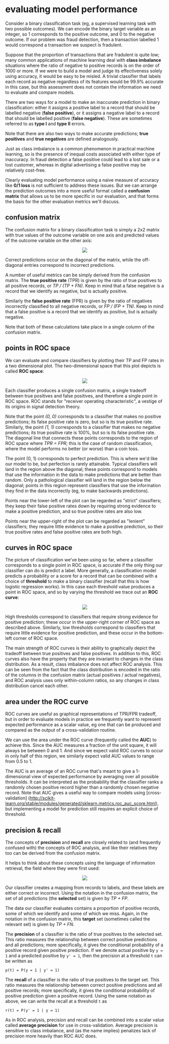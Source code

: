 <!-- author: Jason Dolatshahi -->

# evaluating model performance

Consider a binary classification task (eg, a supervised learning task with two
possible outcomes). We can encode the binary target variable as an integer, so
1 corresponds to the positive outcome, and 0 to the negative outcome. If our
problem was fraud detection, then a transaction labelled 1 would correspond a
transaction we suspect is fradulent.

Suppose that the proportion of transactions that are fradulent is quite low;
many common applications of machine learning deal with **class imbalance**
situations where the ratio of negative to positive records is on the order of
1000 or more. If we were to build a model and judge its effectiveness solely
using accuracy, it would be easy to be misled. A trivial classifier that
labels each record as negative regardless of its features would be 99.9%
accurate in this case, but this assessment does not contain the information we
need to evaluate and compare models.

There are two ways for a model to make an inaccurate prediction in binary
classification: either it assigns a positive label to a record
that should be labelled negative (**false positive**), or it assigns a negative
label to a record that should be labelled positive (**false negative**). These
are sometimes referred to as **type I** and **type II** errors.

Note that there are also two ways to make accurate predictions; **true
positives** and **true negatives** are defined analogously.

Just as class imbalance is a common phenomenon in practical machine learning,
so is the presence of inequal costs associated with either type of inaccuracy.
In fraud detection a false positive could lead to a lost sale or a lost
customer, whereas in digital advertising a false positive may be relatively
cost-free.

Clearly evaluating model performance using a naive measure of accuracy like
**0/1 loss** is not sufficient to address these issues. But we can arrange the
prediction outcomes into a more useful format called a **confusion matrix**
that allows us to be more specific in our evaluation, and that forms the basis
for the other evaluation metrics we'll discuss.

## confusion matrix

The confusion matrix for a binary classification task is simply a 2x2 matrix
with true values of the outcome variable on one axis and predicted values of
the outcome variable on the other axis:

<p align="center">
<img src="../images/conf_mtx.png">

Correct predictions occur on the diagonal of the matrix, while the off-diagonal
entries correspond to incorrect predictions.

A number of useful metrics can be simply derived from the confusion matrix. The
**true positive rate** (TPR) is given by the ratio of true positives to all
positive records, or *TP / (TP + FN)*. Keep in mind that a false negative is a
record that we identify as negative, but is actually positive.

Similarly the **false positive rate** (FPR) is given by the ratio of negatives
incorrectly classified to all negative records, or *FP / (FP + TN)*. Keep in
mind that a false positive is a record that we identify as positive, but is
actually negative.

Note that both of these calculations take place in a single column of the
confusion matrix.

## points in ROC space

We can evaluate and compare classifiers by plotting their TP and FP rates in a
two dimensional plot. The two-dimensional space that this plot depicts is
called **ROC space**:

<p align="center">
<img src="../images/roc_space.png">

Each classifier produces a single confusion matrix, a single tradeoff 
between true positives and false positives, and therefore a single point in ROC
space. ROC stands for "receiver operating characteristic", a vestige of its
origins in signal detection theory.

Note that the point *(0, 0)* corresponds to a classifier that makes no
positive predictions; its false positive rate is zero, but so is its true
positive rate. Similarly, the point *(1, 1)* corresponds to a classifier that
makes no negative predictions; its true positive rate is 100%, but so is its
false positive rate. The diagonal line that connects these points corresponds
to the region of ROC space where *TPR = FPR*; this is the case of random
classification, where the model performs no better (or worse) than a coin toss.

The point (0, 1) corresponds to perfect prediction. This is where we'd like our
model to be, but perfection is rarely attainable. Typical classifiers will land
in the region above the diagonal; these points correspond to models that use
the information in the data to make predictions that are better than random.
Only a pathological classifier will land in the region below the diagonal;
points in this region represent classifiers that use the information
they find in the data incorrectly (eg, to make backwards predictions).

Points near the lower-left of the plot can be regarded as "strict" classifiers;
they keep their false positive rates down by requiring strong evidence to make
a positive prediction, and so true positive rates are also low.

Points near the upper-right of the plot can be regarded as "lenient"
classifiers; they require little evidence to make a positive prediction, so
their true positive rates and false positive rates are both high.

## curves in ROC space

The picture of classification we've been using so far, where a classifier
corresponds to a single point in ROC space, is accurate if the only thing our
classifier can do is predict a label. More generally, a classification model
predicts a probability or a score for a record that can be combined with a
choice of **threshold** to make a binary classifier (recall that this is how
logistic regression works). In this case each threshold value produces a point
in ROC space, and so by varying the threshold we trace out an **ROC curve**:

<p align="center">
<img src="../images/roc_curve.png">

High thresholds correspond to classifiers that require strong evidence for
positive prediction; these occur in the upper-right corner of ROC space as
described above. Similarly, low thresholds correspond to classifiers that
require little evidence for positive prediction, and these occur in the
bottom-left corner of ROC space.

The main strength of ROC curves is their ability to graphically depict the tradeoff
between true positives and false positives. In addition to this, ROC curves
also have the property that they are invariant to changes in the class
distribution. As a result, class imbalance does not affect ROC analysis. This
can be seen from the fact that the class distribution is encoded in the ratio
of the columns in the confusion matrix (actual positives / actual negatives),
and ROC analysis uses only within-column ratios, so any changes in class
distribution cancel each other.

## area under the ROC curve

ROC curves are useful as graphical representations of TPR/FPR tradeoff, but in
order to evaluate models in practice we frequently want to represent expected
performance as a scalar value, eg one that can be produced and compared as the
output of a cross-validation routine.

We can use the area under the ROC curve (frequently called the **AUC**) to
achieve this. Since the AUC measures a fraction of the unit square, it will
always be between 0 and 1. And since we expect valid ROC curves to occur in
only half of this region, we similarly expect valid AUC values to range from
0.5 to 1.

The AUC is an average of an ROC curve that's meant to give a 1-dimensional view
of expected performance by averaging over all possible thresholds. It can be
interpreted as the probability that the classifier ranks a randomly chosen
positive record higher than a randomly chosen negative record. Note that AUC
gives a useful way to compare models using [cross-validation]
(http://scikit-learn.org/stable/modules/generated/sklearn.metrics.roc_auc_score.html),
but implementing a model for prediction still requires an explicit choice of
threshold.

## precision & recall

The concepts of **precision** and **recall** are closely related to (and frequently
confused with) the concepts of ROC analysis, and like their relatives they too can be
derived from the confusion matrix.

It helps to think about these concepts using the language of information
retrieval, the field where they were first used:

<p align="center">
<img src="../images/prec_recall.png">

Our classifier creates a mapping from records to labels, and these labels are
either correct or incorrect. Using the notation in the confusion matrix, the
set of all predictions (the **selected** set) is given by *TP + FP*.

The data our classifier evaluates contains a proportion of positive records,
some of which we identify and some of which we miss. Again, in the notation in
the confusion matrix, this **target** set (sometimes called the relevant set) is
given by *TP + FN*.

The **precision** of a classifier is the ratio of true positives to the
selected set. This ratio measures the relationship between correct positive 
predictions and all predictions; more specifically, it gives the conditional
probability of a positive record given positive prediction. If we denote actual
positive by `y = 1` and a predicted positive by `y' = 1`, then the precision at
a threshold `t` can be written as

    p(t) = P(y = 1 | y' = 1)

The **recall** of a classifier is the ratio of true positives to the target
set. This ratio measures the relationship between correct positive predictions
and all positive records; more specifically, it gives the conditional
probability of positive prediction given a positive record. Using the same
notation as above, we can write the recall at a threshold `t` as

    r(t) = P(y' = 1 | y = 1)

As in ROC analysis, precision and recall can be combined into a scalar value
called **average precision** for use in cross-validation. Average precision is
sensitive to class imbalance, and (as the name implies) penalizes lack of
precision more heavily than ROC AUC does.
